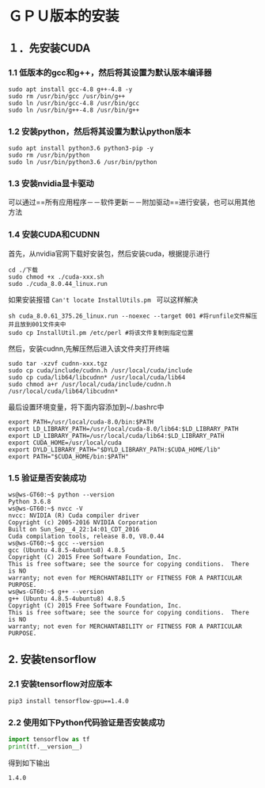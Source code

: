 # ＧＰＵ版本的安装

## １．先安装CUDA

### 1.1 低版本的gcc和g++，然后将其设置为默认版本编译器

```shell
sudo apt install gcc-4.8 g++-4.8 -y
sudo rm /usr/bin/gcc /usr/bin/g++
sudo ln /usr/bin/gcc-4.8 /usr/bin/gcc
sudo ln /usr/bin/g++-4.8 /usr/bin/g++
```

### 1.2 安装python，然后将其设置为默认python版本

```shell
sudo apt install python3.6 python3-pip -y
sudo rm /usr/bin/python
sudo ln /usr/bin/python3.6 /usr/bin/python
```

### 1.3 安装nvidia显卡驱动

可以通过==所有应用程序－－软件更新－－附加驱动==进行安装，也可以用其他方法

### 1.4 安装CUDA和CUDNN

首先，从nvidia官网下载好安装包，然后安装cuda，根据提示进行

```shell
cd ./下载
sudo chmod +x ./cuda-xxx.sh
sudo ./cuda_8.0.44_linux.run 
```

如果安装报错 `Can't locate InstallUtils.pm ` 可以这样解决

```shell
sh cuda_8.0.61_375.26_linux.run --noexec --target 001 #将runfile文件解压并且放到001文件夹中
sudo cp InstallUtil.pm /etc/perl #将该文件复制到指定位置
```


然后，安装cudnn,先解压然后进入该文件夹打开终端

```shell
sudo tar -xzvf cudnn-xxx.tgz
sudo cp cuda/include/cudnn.h /usr/local/cuda/include
sudo cp cuda/lib64/libcudnn* /usr/local/cuda/lib64
sudo chmod a+r /usr/local/cuda/include/cudnn.h /usr/local/cuda/lib64/libcudnn*
```

最后设置环境变量，将下面内容添加到~/.bashrc中

```shell
export PATH=/usr/local/cuda-8.0/bin:$PATH
export LD_LIBRARY_PATH=/usr/local/cuda-8.0/lib64:$LD_LIBRARY_PATH
export LD_LIBRARY_PATH=/usr/local/cuda/lib64:$LD_LIBRARY_PATH
export CUDA_HOME=/usr/local/cuda
export DYLD_LIBRARY_PATH="$DYLD_LIBRARY_PATH:$CUDA_HOME/lib"
export PATH="$CUDA_HOME/bin:$PATH"
```

### 1.5 验证是否安装成功

```shell
ws@ws-GT60:~$ python --version
Python 3.6.8
ws@ws-GT60:~$ nvcc -V
nvcc: NVIDIA (R) Cuda compiler driver
Copyright (c) 2005-2016 NVIDIA Corporation
Built on Sun_Sep__4_22:14:01_CDT_2016
Cuda compilation tools, release 8.0, V8.0.44
ws@ws-GT60:~$ gcc --version
gcc (Ubuntu 4.8.5-4ubuntu8) 4.8.5
Copyright (C) 2015 Free Software Foundation, Inc.
This is free software; see the source for copying conditions.  There is NO
warranty; not even for MERCHANTABILITY or FITNESS FOR A PARTICULAR PURPOSE.
ws@ws-GT60:~$ g++ --version
g++ (Ubuntu 4.8.5-4ubuntu8) 4.8.5
Copyright (C) 2015 Free Software Foundation, Inc.
This is free software; see the source for copying conditions.  There is NO
warranty; not even for MERCHANTABILITY or FITNESS FOR A PARTICULAR PURPOSE.
```

## 2. 安装tensorflow

### 2.1 安装tensorflow对应版本

```
pip3 install tensorflow-gpu==1.4.0
```

### 2.2 使用如下Python代码验证是否安装成功

```python
import tensorflow as tf
print(tf.__version__)
```

得到如下输出

```
1.4.0
```
